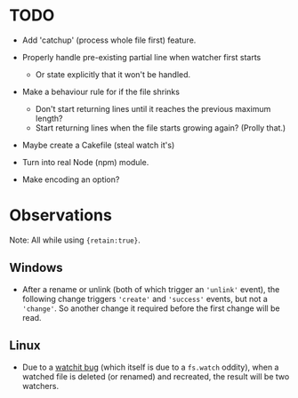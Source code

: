 

# TODO

- Add 'catchup' (process whole file first) feature.

- Properly handle pre-existing partial line when watcher first starts
  - Or state explicitly that it won't be handled.

- Make a behaviour rule for if the file shrinks
  - Don't start returning lines until it reaches the previous maximum length?
  - Start returning lines when the file starts growing again? (Prolly that.)

- Maybe create a Cakefile (steal watch it's)

- Turn into real Node (npm) module.

- Make encoding an option?

# Observations

Note: All while using `{retain:true}`.

## Windows

- After a rename or unlink (both of which trigger an `'unlink'` event), the 
  following change triggers `'create'` and `'success'` events, but not a `'change'`. 
  So another change it required before the first change will be read.

## Linux

- Due to a [watchit bug](https://github.com/TrevorBurnham/Watchit/issues/1) 
  (which itself is due to a `fs.watch` oddity), when a watched file is deleted 
  (or renamed) and recreated, the result will be two watchers.
